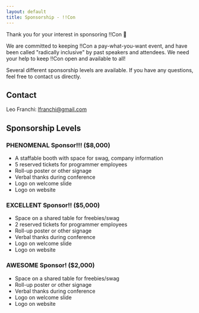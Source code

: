 ```yaml
---
layout: default
title: Sponsorship - !!Con
---
```


<section id="main_content">
          
Thank you for your interest in sponsoring !!Con 💜

We are committed to keeping !!Con a pay-what-you-want event, and have
been called "radically inclusive" by past speakers and attendees. We
need your help to keep !!Con open and available to all!

Several different sponsorship levels are available. If you have any
questions, feel free to contact us directly.

## Contact

Leo Franchi: [lfranchi@gmail.com](mailto:lfranchi@gmail.com)

## Sponsorship Levels

### PHENOMENAL Sponsor!!! (**$8,000**)

  * A staffable booth with space for swag, company information
  * 5 reserved tickets for programmer employees
  * Roll-up poster or other signage
  * Verbal thanks during conference
  * Logo on welcome slide
  * Logo on website

### EXCELLENT Sponsor!! (**$5,000**)

  * Space on a shared table for freebies/swag
  * 2 reserved tickets for programmer employees
  * Roll-up poster or other signage
  * Verbal thanks during conference
  * Logo on welcome slide
  * Logo on website

### AWESOME Sponsor! (**$2,000**)

  * Space on a shared table for freebies/swag
  * Roll-up poster or other signage
  * Verbal thanks during conference
  * Logo on welcome slide
  * Logo on website

</section>
